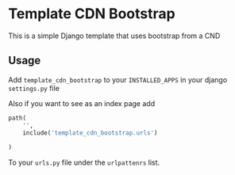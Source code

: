 # Template CDN Bootstrap

This is a simple  Django template that uses bootstrap from a CND


## Usage

Add `template_cdn_bootstrap` to your `INSTALLED_APPS` in your django `settings.py` file

Also if you want to see as an index page add

```python
path(
    '',
    include('template_cdn_bootstrap.urls')
    
)
```

To your `urls.py` file under the `urlpattenrs` list.
